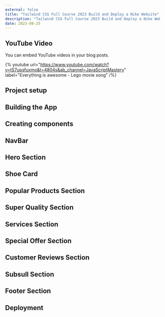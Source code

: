 ```yaml
---
external: false
title: "Tailwind CSS Full Course 2023 Build and Deploy a Nike Website"
description: "Tailwind CSS Full Course 2023 Build and Deploy a Nike Website"
date: 2023-08-25
---
```


## YouTube Video

You can embed YouTube videos in your blog posts.

{% youtube url="https://www.youtube.com/watch?v=tS7upsfuxmo&t=4804s&ab_channel=JavaScriptMastery" label="Everything is awesome - Lego movie song" /%}

## Project setup
## Building the App
## Creating components
## NavBar
## Hero Section
## Shoe Card
## Popular Products Section
## Super Quality Section
## Services Section
## Special Offer Section
## Customer Reviews Section
## Subsull Section
## Footer Section
## Deployment